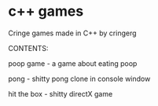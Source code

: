 # c++ games
Cringe games made in C++ by cringerg

CONTENTS:

poop game - a game about eating poop

pong - shitty pong clone in console window

hit the box - shitty directX game
